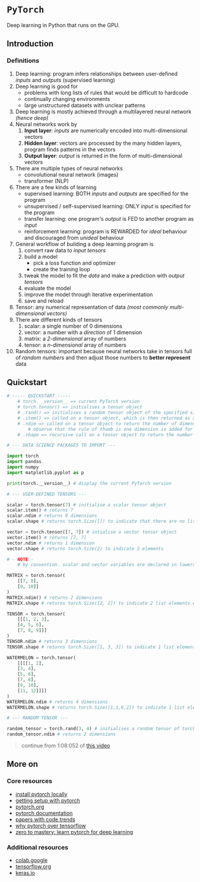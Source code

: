# `PyTorch`

Deep learning in Python that runs on the GPU.

## Introduction

### Definitions

1. Deep learning: program infers relationships between user-defined *inputs* and *outputs* (supervised learning)
2. Deep learning is good for 
    * problems with long lists of rules that would be difficult to hardcode
    * continually changing environments 
    * large unstructured datasets with unclear patterns
3. Deep learning is mostly achieved through a multilayered neural network *(hence deep)*
4. Neural networks work by
    1. **Input layer**: *inputs* are numerically encoded into multi-dimensional vectors
    2. **Hidden layer**: vectors are processed by the many hidden layers, program finds patterns in the vectors
    3. **Output layer**: *output* is returned in the form of multi-dimensional vectors
5. There are multiple types of neural networks
    * convolutional neural network (images)
    * transformer (NLP)
6. There are a few kinds of learning
    * supervised learning: BOTH *inputs* and *outputs* are specified for the program
    * unsupervised / self-supervised learning: ONLY *input* is specified for the program
    * transfer learning: one program's *output* is FED to another program as *input*
    * reinforcement learning: program is REWARDED for *ideal* behaviour and discouraged from *unideal* behaviour
7. General workflow of building a deep learning program is
    1. convert raw data to *input tensors*
    2. build a model
        * pick a loss function and optimizer
        * create the training loop
    3. tweak the model to fit the *data* and make a prediction with *output tensors*
    4. evaluate the model
    5. improve the model through iterative experimentation
    6. save and reload
8. Tensor: any numerical representation of data *(most commonly multi-dimensional vectors)*
9. There are different kinds of tensors
   1. scalar: a single number of 0 dimensions
   2. vector: a number with a *direction* of 1 dimension
   3. matrix: a *2-dimensional* array of numbers
   4. tensor: a *n-dimensional* array of numbers
10. Random tensors: important because neural networks take in tensors full of *random numbers* and then adjust those numbers to **better represent** data

## Quickstart

```py
# ----- QUICKSTART -----
    # torch.__version__ => current PyTorch version
    # torch.tensor() => initialises a tensor object
    # .rand() => initialises a random tensor object of the specified size
    # .item() => called on a tensor object, which is then returned as a value literal (integer, list literal etc.)
    # .ndim => called on a tensor object to return the number of dimensions a given tensor has
        # observe that the rule of thumb is one dimension is added for every degree of [] square bracket nesting within a tensor object
    # .shape => recursive call on a tensor object to return the number of list elements within a given tensor

# --- DATA SCIENCE PACKAGES TO IMPORT ---

import torch 
import pandas
import numpy
import matplotlib.pyplot as p

print(torch.__version__) # display the current PyTorch version

# --- USER-DEFINED TENSORS ---

scalar = torch.tensor(7) # initialise a scalar tensor object
scalar.item() # returns 7
scalar.ndim # returns 0 dimensions
scalar.shape # returns torch.Size([]) to indicate that there are no list elements

vector = torch.tensor([7, 7]) # intialise a vector tensor object
vector.item() # returns [7, 7]
vector.ndim # returns 1 dimension
vector.shape # returns torch.Size(2) to indicate 2 elements

# - NOTE -
    # by convention. scalar and vector variables are declared in lowercase while matrix and tensor variables are declared in UPPERCASE

MATRIX = torch.tensor(
    [[7, 8], 
    [9, 10]]
)
MATRIX.ndim() # returns 2 dimensions
MATRIX.shape # returns torch.Size([2, 2]) to indicate 2 list elements each containing 2 elements

TENSOR = torch.tensor(
    [[[1, 2, 3],
    [4, 5, 6],
    [7, 8, 9]]]
)
TENSOR.ndim # returns 3 dimensions
TENSOR.shape # returns torch.Size([1, 3, 3]) to indicate 1 list element which contains 3 list elements which contain 3 elements each

WATERMELON = torch.tensor(
    [[[[1, 2],
    [3, 4],
    [5, 6],
    [7, 8],
    [9, 10],
    [11, 12]]]]
)
WATERMELON.ndim # returns 4 dimensions
WATERMELON.shape # returns torch.Size([1,1,6,2]) to indicate 1 list element that contains 1 list element that contains 6 list elements which then contains 2 elements each

# --- RANDOM TENSOR ---

random_tensor = torch.rand(3, 4) # initialises a random tensor of torch.Size([3,4])
random_tensor.ndim # returns 2 dimensions
```

> continue from 1:08:052 of [this video](https://youtu.be/Z_ikDlimN6A?si=40CGjign3YYuEN3D)

## More on

### Core resources

* [install pytorch locally](https://pytorch.org/get-started/locally/)
* [getting setup with pytorch](https://github.com/mrdbourke/pytorch-deep-learning/blob/main/SETUP.md)
* [pytorch.org](https://pytorch.org/)
* [pytorch documentation](https://pytorch.org/docs/stable/index.html)
* [papers with code trends](https://paperswithcode.com/trends)
* [why pytorch over tensorflow](https://www.reddit.com/r/MLQuestions/comments/112sege/pytorch_vs_tensorflow/)
* [zero to mastery: learn pytorch for deep learning](https://www.learnpytorch.io/)

### Additional resources

* [colab.google](https://colab.google/)
* [tensorflow.org](https://www.tensorflow.org/)
* [keras.io](https://keras.io/)
